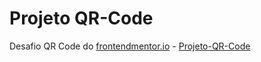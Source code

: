 # Projeto QR-Code
 Desafio QR Code do [frontendmentor.io](https://www.frontendmentor.io/) - 
[Projeto-QR-Code](https://luizfelipe0413.github.io/Projeto-QR-Code/)
